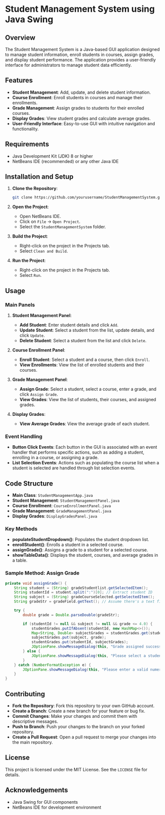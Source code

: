 # Student Management System using Java Swing

## Overview

The Student Management System is a Java-based GUI application designed to manage student information, enroll students in courses, assign grades, and display student performance. The application provides a user-friendly interface for administrators to manage student data efficiently.

## Features

- **Student Management**: Add, update, and delete student information.
- **Course Enrollment**: Enroll students in courses and manage their enrollments.
- **Grade Management**: Assign grades to students for their enrolled courses.
- **Display Grades**: View student grades and calculate average grades.
- **User-Friendly Interface**: Easy-to-use GUI with intuitive navigation and functionality.

## Requirements

- Java Development Kit (JDK) 8 or higher
- NetBeans IDE (recommended) or any other Java IDE

## Installation and Setup

1. **Clone the Repository**: 
   ```sh
   git clone https://github.com/yourusername/StudentManagementSystem.git
   ```

2. **Open the Project**:
   - Open NetBeans IDE.
   - Click on `File` -> `Open Project`.
   - Select the `StudentManagementSystem` folder.

3. **Build the Project**:
   - Right-click on the project in the Projects tab.
   - Select `Clean and Build`.

4. **Run the Project**:
   - Right-click on the project in the Projects tab.
   - Select `Run`.

## Usage

### Main Panels

1. **Student Management Panel**:
   - **Add Student**: Enter student details and click `Add`.
   - **Update Student**: Select a student from the list, update details, and click `Update`.
   - **Delete Student**: Select a student from the list and click `Delete`.

2. **Course Enrollment Panel**:
   - **Enroll Student**: Select a student and a course, then click `Enroll`.
   - **View Enrollments**: View the list of enrolled students and their courses.

3. **Grade Management Panel**:
   - **Assign Grade**: Select a student, select a course, enter a grade, and click `Assign Grade`.
   - **View Grades**: View the list of students, their courses, and assigned grades.

4. **Display Grades**:
   - **View Average Grades**: View the average grade of each student.

### Event Handling

- **Button Click Events**: Each button in the GUI is associated with an event handler that performs specific actions, such as adding a student, enrolling in a course, or assigning a grade.
- **List Selection Events**: Actions such as populating the course list when a student is selected are handled through list selection events.

## Code Structure

- **Main Class**: `StudentManagementApp.java`
- **Student Management**: `StudentManagementPanel.java`
- **Course Enrollment**: `CourseEnrollmentPanel.java`
- **Grade Management**: `GradeManagementPanel.java`
- **Display Grades**: `DisplayGradesPanel.java`

### Key Methods

- **populateStudentDropdown()**: Populates the student dropdown list.
- **enrollStudent()**: Enrolls a student in a selected course.
- **assignGrade()**: Assigns a grade to a student for a selected course.
- **showTableData()**: Displays the student, courses, and average grades in a table.

### Sample Method: Assign Grade

```java
private void assignGrade() {
    String student = (String) gradeStudentlist.getSelectedItem();
    String studentId = student.split(":")[0]; // Extract student ID
    String subject = (String) gradeCourseSelected.getSelectedItem();
    String gradeStr = gradeField.getText(); // Assume there's a text field for the grade

    try {
        double grade = Double.parseDouble(gradeStr);

        if (studentId != null && subject != null && grade <= 4.0) {
            studentGrades.putIfAbsent(studentId, new HashMap<>());
            Map<String, Double> subjectGrades = studentGrades.get(studentId);
            subjectGrades.put(subject, grade);
            studentGrades.put(studentId, subjectGrades);
            JOptionPane.showMessageDialog(this, "Grade assigned successfully!");
        } else {
            JOptionPane.showMessageDialog(this, "Please select a student, subject and enter a valid grade (<= 4).");
        }
    } catch (NumberFormatException e) {
        JOptionPane.showMessageDialog(this, "Please enter a valid numerical grade.");
    }
}
```

## Contributing

- **Fork the Repository**: Fork this repository to your own GitHub account.
- **Create a Branch**: Create a new branch for your feature or bug fix.
- **Commit Changes**: Make your changes and commit them with descriptive messages.
- **Push to Branch**: Push your changes to the branch on your forked repository.
- **Create a Pull Request**: Open a pull request to merge your changes into the main repository.

## License

This project is licensed under the MIT License. See the `LICENSE` file for details.

## Acknowledgements

- Java Swing for GUI components
- NetBeans IDE for development environment
